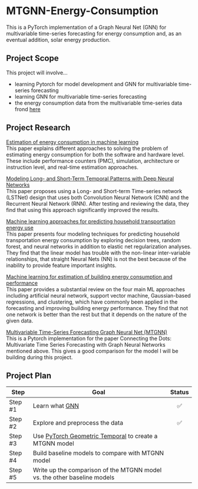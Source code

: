 # MTGNN-Energy-Consumption
This is a PyTorch implementation of a Graph Neural Net (GNN) for multivariable time-series forecasting for energy consumption and, as an eventual addition, solar energy production.

## Project Scope
This project will involve...
* learning Pytorch for model development and GNN for multivariable time-series forecasting
* learning GNN for multivariable time-series forecasting
* the energy consumption data from the multivariable time-series data frond [here](https://github.com/laiguokun/multivariate-time-series-data)

## Project Research
[Estimation of energy consumption in machine learning](https://www.sciencedirect.com/science/article/pii/S0743731518308773) <br>
This paper explains different approaches to solving the problem of estimating energy consumption for both the software and hardware level. These include performance counters (PMC), simulation, architecture or instruction level, and real-time estimation approaches.

[Modeling Long- and Short-Term Temporal Patterns with Deep Neural Networks](https://arxiv.org/abs/1703.07015) <br>
This paper proposes using a Long- and Short-term Time-series network (LSTNet) design that uses both Convolution Neural Network (CNN) and the Recurrent Neural Network (RNN). After testing and reviewing the data, they find that using this approach significantly improved the results.

[Machine learning approaches for predicting household transportation energy use](https://www.sciencedirect.com/science/article/pii/S2590252020300258) <br>
This paper presents four modeling techniques for predicting household transportation energy consumption by exploring decision trees, random forest, and neural networks in addition to elastic net regularization analyses. They find that the linear model has trouble with the non-linear inter-variable relationships, that straight Neural Nets (NN) is not the best because of the inability to provide feature important insights.

[Machine learning for estimation of building energy consumption and performance](https://viejournal.springeropen.com/articles/10.1186/s40327-018-0064-7) <br>
This paper provides a substantial review on the four main ML approaches including artificial neural network, support vector machine, Gaussian-based regressions, and clustering, which have commonly been applied in the forecasting and improving building energy performance. They find that not one network is better than the rest but that it depends on the nature of the given data.

[Multivariable Time-Series Forecasting Graph Neural Net (MTGNN)](https://github.com/nnzhan/MTGNN) <br>
This is a Pytorch implementation for the paper Connecting the Dots: Multivariate Time Series Forecasting with Graph Neural Networks mentioned above. This gives a good comparison for the model I will be building during this project.

## Project Plan
|     Step      |     Goal      |    Status     |
| ------------- | ------------- | :-----------: |
|   Step #1     | Learn what [GNN](https://towardsdatascience.com/a-gentle-introduction-to-graph-neural-network-basics-deepwalk-and-graphsage-db5d540d50b3) | ✅ |
|   Step #2     | Explore and preprocess the data  | ✅ |
|   Step #3     | Use [PyTorch Geometric Temporal](https://pytorch-geometric-temporal.readthedocs.io/en/latest/index.html) to create a MTGNN model | |
|   Step #4     | Build baseline models to compare with MTGNN model | |
|   Step #5     | Write up the comparison of the MTGNN model vs. the other baseline models | |

